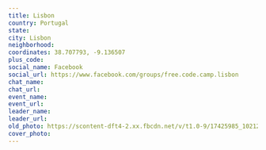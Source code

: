 ```yaml
---
title: Lisbon
country: Portugal
state: 
city: Lisbon
neighborhood: 
coordinates: 38.707793, -9.136507
plus_code:
social_name: Facebook
social_url: https://www.facebook.com/groups/free.code.camp.lisbon
chat_name:
chat_url:
event_name:
event_url:
leader_name:
leader_url:
old_photo: https://scontent-dft4-2.xx.fbcdn.net/v/t1.0-9/17425985_10212396401571322_2248200999825658450_n.jpg?oh=6e2bdab5a421a5e0f9b25465830568b1&oe=59542962
cover_photo:
---
```


